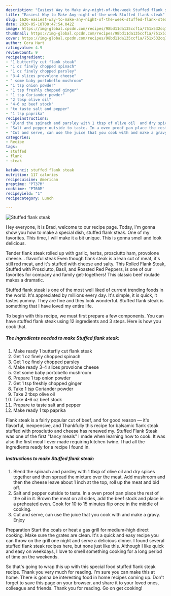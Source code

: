 ```yaml
---
description: "Easiest Way to Make Any-night-of-the-week Stuffed flank steak"
title: "Easiest Way to Make Any-night-of-the-week Stuffed flank steak"
slug: 1626-easiest-way-to-make-any-night-of-the-week-stuffed-flank-steak
date: 2020-05-10T00:47:54.042Z
image: https://img-global.cpcdn.com/recipes/98bd11da135ccf1a/751x532cq70/stuffed-flank-steak-recipe-main-photo.jpg
thumbnail: https://img-global.cpcdn.com/recipes/98bd11da135ccf1a/751x532cq70/stuffed-flank-steak-recipe-main-photo.jpg
cover: https://img-global.cpcdn.com/recipes/98bd11da135ccf1a/751x532cq70/stuffed-flank-steak-recipe-main-photo.jpg
author: Cora Hart
ratingvalue: 4.9
reviewcount: 9
recipeingredient:
- "1 butterfly cut flank steak"
- "1 oz finely chopped spinach"
- "1 oz finely chopped parsley"
- "3-4 slices provolone cheese"
- " some baby portobello mushroom"
- "1 tsp onion powder"
- "1 tsp freshly chopped ginger"
- "1 tsp Coriander powder"
- "2 tbsp olive oil"
- "4-6 oz beef stock"
- "to taste salt and pepper"
- "1 tsp paprika"
recipeinstructions:
- "Blend the spinach and parsley with 1 tbsp of olive oil  and dry spices together and then spread the mixture over the meat. Add mushroom and then the cheese leave about 1 inch at the top, roll up the meat and bid off."
- "Salt and pepper outside to taste. In a oven proof pan place the rest of the oil in it. Brown the meat on all sides, add the beef stock and place in a preheated oven. Cook for 10 to 15 minutes flip once in the middle of cooking."
- "Cut and serve, can use the juice that you cook with and make a gravy.  Enjoy"
categories:
- Recipe
tags:
- stuffed
- flank
- steak

katakunci: stuffed flank steak 
nutrition: 117 calories
recipecuisine: American
preptime: "PT37M"
cooktime: "PT60M"
recipeyield: "1"
recipecategory: Lunch

---
```



![Stuffed flank steak](https://img-global.cpcdn.com/recipes/98bd11da135ccf1a/751x532cq70/stuffed-flank-steak-recipe-main-photo.jpg)

Hey everyone, it is Brad, welcome to our recipe page. Today, I'm gonna show you how to make a special dish, stuffed flank steak. One of my favorites. This time, I will make it a bit unique. This is gonna smell and look delicious.

Tender flank steak rolled up with garlic, herbs, prosciutto ham, provolone cheese… flavorful steak Even though flank steak is a lean cut of meat, it&#39;s still red meat, and it&#39;s stuffed with cheese and salty. This Rolled Flank Steak, Stuffed with Prosciutto, Basil, and Roasted Red Peppers, is one of our favorites for company and family get-togethers! This classic beef roulade makes a dramatic.

Stuffed flank steak is one of the most well liked of current trending foods in the world. It's appreciated by millions every day. It's simple, it is quick, it tastes yummy. They are fine and they look wonderful. Stuffed flank steak is something that I have loved my entire life.


To begin with this recipe, we must first prepare a few components. You can have stuffed flank steak using 12 ingredients and 3 steps. Here is how you cook that.

<!--inarticleads1-->

##### The ingredients needed to make Stuffed flank steak:

1. Make ready 1 butterfly cut flank steak
1. Get 1 oz finely chopped spinach
1. Get 1 oz finely chopped parsley
1. Make ready 3-4 slices provolone cheese
1. Get  some baby portobello mushroom
1. Prepare 1 tsp onion powder
1. Get 1 tsp freshly chopped ginger
1. Take 1 tsp Coriander powder
1. Take 2 tbsp olive oil
1. Take 4-6 oz beef stock
1. Prepare to taste salt and pepper
1. Make ready 1 tsp paprika


Flank steak is a fairly popular cut of beef, and for good reason — it&#39;s flavorful, inexpensive, and Thankfully this recipe for balsamic flank steak stuffed with prosciutto and cheese has renewed my. Stuffed Flank Steak was one of the first &#34;fancy meals&#34; I made when learning how to cook. It was also the first meal I ever made requiring kitchen twine. I had all the ingredients ready for a recipe I found in. 

<!--inarticleads2-->

##### Instructions to make Stuffed flank steak:

1. Blend the spinach and parsley with 1 tbsp of olive oil  and dry spices together and then spread the mixture over the meat. Add mushroom and then the cheese leave about 1 inch at the top, roll up the meat and bid off.
1. Salt and pepper outside to taste. In a oven proof pan place the rest of the oil in it. Brown the meat on all sides, add the beef stock and place in a preheated oven. Cook for 10 to 15 minutes flip once in the middle of cooking.
1. Cut and serve, can use the juice that you cook with and make a gravy.  Enjoy


Preparation Start the coals or heat a gas grill for medium-high direct cooking. Make sure the grates are clean. It&#39;s a quick and easy recipe you can throw on the grill one night and serve a delicious dinner. I found several stuffed flank steak recipes here, but none just like this. Although I like quick and easy on weekdays, I love to smell something cooking for a long period of time on the weekends. 

So that's going to wrap this up with this special food stuffed flank steak recipe. Thank you very much for reading. I'm sure you can make this at home. There is gonna be interesting food in home recipes coming up. Don't forget to save this page on your browser, and share it to your loved ones, colleague and friends. Thank you for reading. Go on get cooking!

